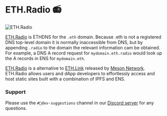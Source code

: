 # ETH.Radio 📻

![ETH.Radio](https://i.giphy.com/media/ER9ew0BbQGCDC/giphy.webp)

[ETH.Radio](https://eth.radio/) is ETHDNS for the `.eth` domain. Because .eth is not a registered DNS top-level domain it is normally inaccessible from DNS, but by appending `.radio` to the domain the relevant information cam be obtained. For example, a DNS A record request for `mydomain.eth.radio` would look up the A records in ENS for `mydomain.eth`.

[ETH.Radio](https://eth.radio/) is a alternative to [ETH.Link](https://eth.link/) released by [Meson Network](https://meson.network/). ETH.Radio allows users and dApp developers to effortlessly access and host static sites built with a combination of IPFS and ENS.

### Support

Please use the `#🧐dev-suggestions` channel in our [Discord server](https://discord.com/invite/z6YfSHDkmS) for any questions.
